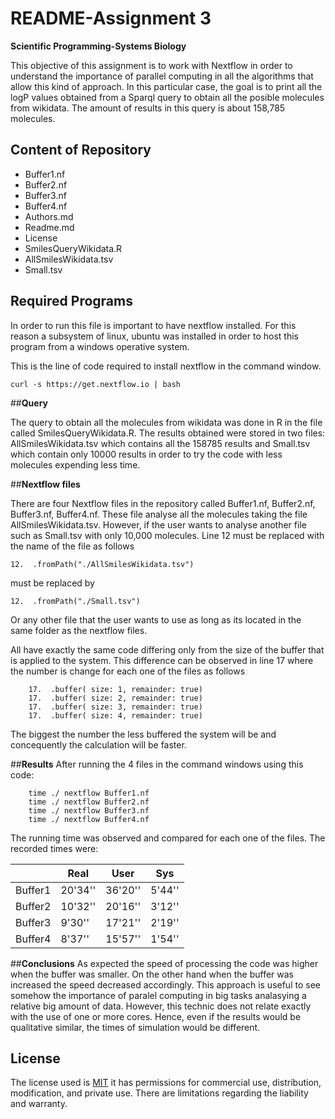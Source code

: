# **README-Assignment 3**

**Scientific Programming-Systems Biology** 
 
This objective of this assignment is to work with Nextflow in order to understand the importance of parallel computing in all the algorithms that allow this kind of approach. In this particular case, the goal is to print all the logP values obtained from a Sparql query to obtain all the posible molecules from wikidata. The amount of results in this query is about 158,785 molecules.  

## **Content of Repository**

* Buffer1.nf
* Buffer2.nf
* Buffer3.nf
* Buffer4.nf
* Authors.md
* Readme.md
* License
* SmilesQueryWikidata.R
* AllSmilesWikidata.tsv
* Small.tsv
 
## **Required Programs**

In order to run this file is important to have nextflow installed. For this reason a subsystem of linux, ubuntu was installed in order to host this program from a windows operative system.
 
This is the line of code required to install nextflow in the command window.
```{groovy}
curl -s https://get.nextflow.io | bash
```
##**Query**

The query to obtain all the molecules from wikidata was done in R in the file called SmilesQueryWikidata.R. The results obtained were stored in two files: AllSmilesWikidata.tsv which contains all the 158785 results and Small.tsv which contain only 10000 results in order to try the code with less molecules expending less time.

##**Nextflow files**

There are four Nextflow files in the repository called Buffer1.nf, Buffer2.nf, Buffer3.nf, Buffer4.nf. These file analyse all the molecules taking the file AllSmilesWikidata.tsv. However, if the user wants to analyse another file such as Small.tsv with only 10,000 molecules. Line 12 must be replaced with the name of the file as follows
```{groovy}
12.  .fromPath("./AllSmilesWikidata.tsv")
```
must be replaced by
```{groovy}
12.  .fromPath("./Small.tsv")
```
Or any other file that the user wants to use as long as its located in the same folder as the nextflow files.

All have exactly the same code differing only from the size of the buffer that is applied to the system. This difference can be observed in line 17 where the number is change for each one of the files as follows

```{groovy}
	17.  .buffer( size: 1, remainder: true)
	17.  .buffer( size: 2, remainder: true)
	17.  .buffer( size: 3, remainder: true)
	17.  .buffer( size: 4, remainder: true)
```
The biggest the number the less buffered the system will be and concequently the calculation will be faster.

##**Results**
After running the 4 files in the command windows using this code:
```{groovy}
	time ./ nextflow Buffer1.nf
	time ./ nextflow Buffer2.nf
	time ./ nextflow Buffer3.nf
	time ./ nextflow Buffer4.nf
```
The running time was observed and compared for each one of the files. The recorded times were:

|         | Real    | User    | Sys    |
|---------|---------|---------|--------|
| Buffer1 | 20'34'' | 36'20'' | 5'44'' |
| Buffer2 | 10'32'' | 20'16'' | 3'12'' |
| Buffer3 | 9'30''  | 17'21'' | 2'19'' |
| Buffer4 | 8'37''  | 15'57'' | 1'54'' |

##**Conclusions**
As expected the speed of processing the code was higher when the buffer was smaller. On the other hand when the buffer was increased the speed decreased accordingly. This approach is useful to see somehow the importance of paralel computing in big tasks analasying a relative big amount of data. However, this technic does not relate exactly with the use of one or more cores. Hence, even if the results would be qualitative similar, the times of simulation would be different.

## **License** 
The license used is [MIT](https://choosealicense.com/licenses/mit/) it has permissions for commercial use, distribution, modification, and private use. There are limitations regarding the liability and warranty. 
